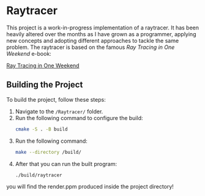 # Raytracer

This project is a work-in-progress implementation of a raytracer. It has been heavily altered over the months as I have grown as a programmer, applying new concepts and adopting different approaches to tackle the same problem. The raytracer is based on the famous *Ray Tracing in One Weekend* e-book:

[Ray Tracing in One Weekend](https://raytracing.github.io/books/RayTracingInOneWeekend.html#surfacenormalsandmultipleobjects/anintervalclass)

## Building the Project

To build the project, follow these steps:

1. Navigate to the `/Raytracer/` folder.
2. Run the following command to configure the build:
   ```sh
   cmake -S . -B build

3. Run the following command:
   ```sh
   make --directory /build/

4. After that you can run the built program:
   ```sh
   ./build/raytracer

you will find the render.ppm produced inside the project directory!
   